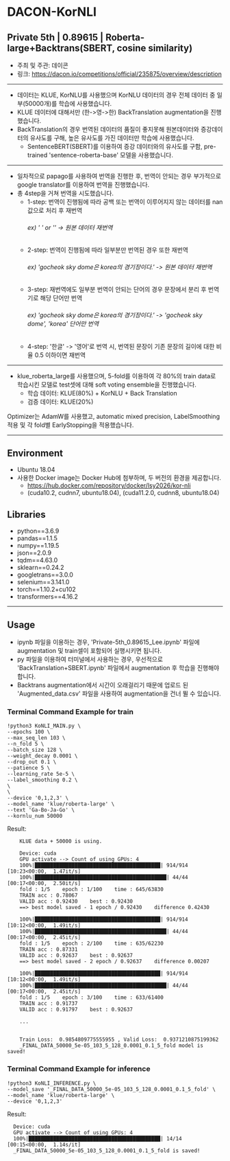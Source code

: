 # DACON-KorNLI

## Private 5th | 0.89615 | Roberta-large+Backtrans(SBERT, cosine similarity)
+ 주최 및 주관: 데이콘 
+ 링크: https://dacon.io/competitions/official/235875/overview/description
----

+ 데이터는 KLUE, KorNLU를 사용했으며 KorNLU 데이터의 경우 전체 데이터 중 일부(50000개)를 학습에 사용했습니다.
+ KLUE 데이터에 대해서만 (한->영->한) BackTranslation augmentation을 진행했습니다.
+ BackTranslation의 경우 번역된 데이터의 품질이 좋지못해 원본데이터와 증강데이터의 유사도를 구해, 높은 유사도를 가진 데이터만 학습에 사용했습니다.
  + SentenceBERT(SBERT)를 이용하여 증강 데이터와의 유사도를 구함, pre-trained 'sentence-roberta-base' 모델을 사용했습니다.    
   
---


+ 일차적으로 papago를 사용하여 번역을 진행한 후, 번역이 안되는 경우 부가적으로 google translator를 이용하여 번역을 진행했습니다.
+ 총 4step을 거쳐 번역을 시도했습니다. 
   + 1-step: 번역이 진행됨에 따라 공백 또는 번역이 이루어지지 않는 데이터를 nan값으로 처리 후 재번역     
     ###### ex) ' ' or '' -> 원본 데이터 재번역
   + 2-step: 번역이 진행됨에 따라 일부분만 번역된 경우 또한 재번역  
     ###### ex) 'gocheok sky dome은 korea의 경기장이다.' -> 원본 데이터 재번역
   + 3-step: 재번역에도 일부분 번역이 안되는 단어의 경우 문장에서 분리 후 번역기로 해당 단어만 번역   
     ###### ex) 'gocheok sky dome은 korea의 경기장이다.' -> 'gocheok sky dome', 'korea' 단어만 번역
   + 4-step: '한글' -> '영어'로 번역 시, 번역된 문장이 기존 문장의 길이에 대한 비율 0.5 이하이면 재번역
---

+ klue_roberta_large를 사용했으며, 5-fold를 이용하여 각 80%의 train data로 학습시킨 모델로 test셋에 대해 soft voting ensemble을 진행했습니다.
    + 학습 데이터: KLUE(80%) + KorNLU + Back Translation
    + 검증 데이터: KLUE(20%)

Optimizer는 AdamW를 사용했고, automatic mixed precision, LabelSmoothing 적용 및 각 fold별 EarlyStopping을 적용했습니다.

---- 
## Environment 
+ Ubuntu 18.04
+ 사용한 Docker image는 Docker Hub에 첨부하며, 두 버전의 환경을 제공합니다.
  + https://hub.docker.com/repository/docker/lsy2026/kor-nli
  + (cuda10.2, cudnn7, ubuntu18.04), (cuda11.2.0, cudnn8, ubuntu18.04)
  
  
## Libraries
+ python==3.6.9
+ pandas==1.1.5
+ numpy==1.19.5
+ json==2.0.9
+ tqdm==4.63.0
+ sklearn==0.24.2
+ googletrans==3.0.0
+ selenium==3.141.0
+ torch==1.10.2+cu102
+ transformers==4.16.2

---- 

## Usage
+ ipynb 파일을 이용하는 경우, 'Private-5th_0.89615_Lee.ipynb' 파일에 augmentation 및 train셀이 포함되어 실행시키면 됩니다.
+ py 파일을 이용하여 터미널에서 사용하는 경우, 우선적으로 'BackTranslation+SBERT.ipynb' 파일에서 augmentation 후 학습을 진행해야 합니다.
+ Backtrans augmentation에서 시간이 오래걸리기 때문에 업로드 된 'Augmented_data.csv' 파일을 사용하여 augmentation을 건너 뛸 수 있습니다.


### Terminal Command Example for train
```
!python3 KoNLI_MAIN.py \
--epochs 100 \
--max_seq_len 103 \
--n_fold 5 \
--batch_size 128 \
--weight_decay 0.0001 \
--drop_out 0.1 \
--patience 5 \
--learning_rate 5e-5 \
--label_smoothing 0.2 \
\
\
--device '0,1,2,3' \
--model_name 'klue/roberta-large' \
--text 'Ga-Bo-Ja-Go' \
--kornlu_num 50000
```

Result: 
  
         
        KLUE data + 50000 is using.

        Device: cuda
        GPU activate --> Count of using GPUs: 4
        100%|█████████████████████████████████████████| 914/914 [10:23<00:00,  1.47it/s]
        100%|███████████████████████████████████████████| 44/44 [00:17<00:00,  2.50it/s]
        fold : 1/5    epoch : 1/100    time : 645/63830 
        TRAIN acc : 0.78067 
        VALID acc : 0.92430    best : 0.92430
        ==> best model saved - 1 epoch / 0.92430    difference 0.42430 

        100%|█████████████████████████████████████████| 914/914 [10:12<00:00,  1.49it/s]
        100%|███████████████████████████████████████████| 44/44 [00:17<00:00,  2.45it/s]
        fold : 1/5    epoch : 2/100    time : 635/62230 
        TRAIN acc : 0.87331 
        VALID acc : 0.92637    best : 0.92637
        ==> best model saved - 2 epoch / 0.92637    difference 0.00207 

        100%|█████████████████████████████████████████| 914/914 [10:12<00:00,  1.49it/s]
        100%|███████████████████████████████████████████| 44/44 [00:17<00:00,  2.45it/s]
        fold : 1/5    epoch : 3/100    time : 633/61400 
        TRAIN acc : 0.91737 
        VALID acc : 0.91797    best : 0.92637

        ...


        Train Loss:  0.9854809775555955 , Valid Loss:  0.9371210875199362
        _FINAL_DATA_50000_5e-05_103_5_128_0.0001_0.1_5_fold model is saved!

### Terminal Command Example for inference
```
!python3 KoNLI_INFERENCE.py \
--model_save '_FINAL_DATA_50000_5e-05_103_5_128_0.0001_0.1_5_fold' \
--model_name 'klue/roberta-large' \
--device '0,1,2,3'
```


Result: 

      Device: cuda
      GPU activate --> Count of using GPUs: 4
      100%|███████████████████████████████████████████| 14/14 [00:15<00:00,  1.14s/it]
      _FINAL_DATA_50000_5e-05_103_5_128_0.0001_0.1_5_fold is saved!
